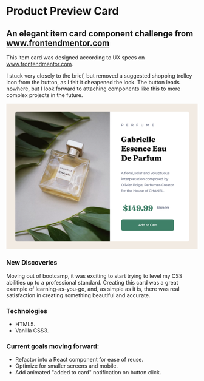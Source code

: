 # Product Preview Card

## An elegant item card component challenge from www.frontendmentor.com

This item card was designed according to UX specs on www.frontendmentor.com.

I stuck very closely to the brief, but removed a suggested shopping trolley icon from the button, as I felt it cheapened the look. The button leads nowhere, but I look forward to attaching components like this to more complex projects in the future.

![desktop component view](./images/itemCard.png)

### New Discoveries

Moving out of bootcamp, it was exciting to start trying to level my CSS abilities up to a professional standard. Creating this card was a great example of learning-as-you-go, and, as simple as it is, there was real satisfaction in creating something beautiful and accurate.

### Technologies

* HTML5.
* Vanilla CSS3.

### Current goals moving forward:

* Refactor into a React component for ease of reuse.
* Optimize for smaller screens and mobile.
* Add animated "added to card" notification on button click.